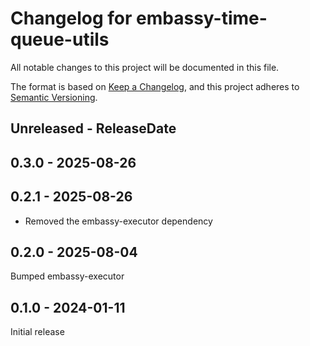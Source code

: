 # Changelog for embassy-time-queue-utils

All notable changes to this project will be documented in this file.

The format is based on [Keep a Changelog](https://keepachangelog.com/en/1.0.0/),
and this project adheres to [Semantic Versioning](https://semver.org/spec/v2.0.0.html).

<!-- next-header -->
## Unreleased - ReleaseDate

## 0.3.0 - 2025-08-26

## 0.2.1 - 2025-08-26

- Removed the embassy-executor dependency

## 0.2.0 - 2025-08-04

Bumped embassy-executor

## 0.1.0 - 2024-01-11

Initial release
